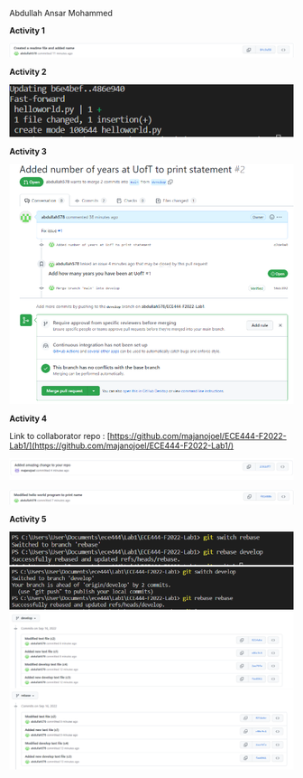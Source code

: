 Abdullah Ansar Mohammed

**Activity 1**

![](images/Activity1.png)

**Activity 2**

![](images/Activity2.png)

**Activity 3**

![](images/Activity3.png)

**Activity 4**

Link to collaborator repo : [https://github.com/majanojoel/ECE444-F2022-Lab1/](https://github.com/majanojoel/ECE444-F2022-Lab1/)

![](images/Activity4a.png)

![](images/Activity4b.png)

**Activity 5**

![](images/Activity5a.png)
![](images/Activity5b.png)
![](images/Activity5c.png)
![](images/Activity5d.png)
